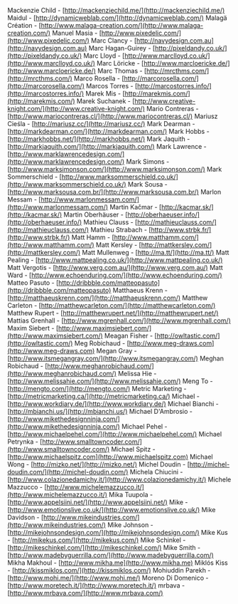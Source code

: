 Mackenzie Child - [http://mackenziechild.me/](http://mackenziechild.me/)
Maidul - [http://dynamicweblab.com/](http://dynamicweblab.com/)
Malagä Création - [http://www.malaga-creation.com/](http://www.malaga-creation.com/)
Manuel Masia - [http://www.pixedelic.com/](http://www.pixedelic.com/)
Marc Clancy - [http://navydesign.com.au](http://navydesign.com.au)
Marc Hagan-Guirey - [http://pixeldandy.co.uk/](http://pixeldandy.co.uk/)
Marc Lloyd - [http://www.marclloyd.co.uk/](http://www.marclloyd.co.uk/)
Marc Löricke - [http://www.marcloericke.de/](http://www.marcloericke.de/)
Marc Thomas - [http://mrcthms.com/](http://mrcthms.com/)
Marco Rosella - [http://marcorosella.com/](http://marcorosella.com/)
Marcos Torres - [http://marcostorres.info/](http://marcostorres.info/)
Marek Mis - [http://marekmis.com/](http://marekmis.com/)
Marek Suchanek - [http://www.creative-knight.com/](http://www.creative-knight.com/)
Mario Contreras - [http://www.mariocontreras.cl/](http://www.mariocontreras.cl/)
Mariusz Cieśla - [http://mariusz.cc/](http://mariusz.cc/)
Mark Dearman - [http://markdearman.com/](http://markdearman.com/)
Mark Hobbs - [http://markhobbs.net/](http://markhobbs.net/)
Mark Jaquith - [http://markjaquith.com/](http://markjaquith.com/)
Mark Lawrence - [http://www.marklawrencedesign.com/](http://www.marklawrencedesign.com/)
Mark Simons - [http://www.marksimonson.com/](http://www.marksimonson.com/)
Mark Sommerschield - [http://www.marksommerschield.co.uk/](http://www.marksommerschield.co.uk/)
Mark Sousa - [http://www.marksousa.com.br/](http://www.marksousa.com.br/)
Marlon Messam - [http://www.marlonmessam.com/](http://www.marlonmessam.com/)
Martin Kačmar - [http://kacmar.sk/](http://kacmar.sk/)
Martin Oberhäuser - [http://oberhaeuser.info/](http://oberhaeuser.info/)
Mathieu Clauss - [http://mathieuclauss.com/](http://mathieuclauss.com/)
Mathieu Strabach - [http://www.strbk.fr/](http://www.strbk.fr/)
Matt Hamm - [http://www.matthamm.com/](http://www.matthamm.com/)
Matt Kersley - [http://mattkersley.com/](http://mattkersley.com/)
Matt Mullenweg - [http://ma.tt/](http://ma.tt/)
Matt Pealing - [http://www.mattpealing.co.uk/](http://www.mattpealing.co.uk/)
Matt Vergotis - [http://www.verg.com.au/](http://www.verg.com.au/)
Matt Ward - [http://www.echoenduring.com/](http://www.echoenduring.com/)
Matteo Pasuto - [http://dribbble.com/matteopasuto](http://dribbble.com/matteopasuto)
Matthaeus Krenn - [http://matthaeuskrenn.com/](http://matthaeuskrenn.com/)
Matthew Carleton - [http://matthewcarleton.com/](http://matthewcarleton.com/)
Matthew Rupert - [http://matthewrupert.net/](http://matthewrupert.net/)
Mattias Grenhall - [http://www.mgrenhall.com/](http://www.mgrenhall.com/)
Maxim Siebert - [http://www.maximsiebert.com/](http://www.maximsiebert.com/)
Meagan Fisher - [http://owltastic.com/](http://owltastic.com/)
Meg Robichaud - [http://www.meg-draws.com](http://www.meg-draws.com)
Megan Gray - [http://www.itsmegangray.com/](http://www.itsmegangray.com/)
Meghan Robichaud - [http://www.meghanrobichaud.com/](http://www.meghanrobichaud.com/)
Melissa Hie - [http://www.melissahie.com/](http://www.melissahie.com/)
Meng To - [http://mengto.com/](http://mengto.com/)
Metric Marketing - [http://metricmarketing.ca/](http://metricmarketing.ca/)
Michael - [http://www.workdiary.de/](http://www.workdiary.de/)
Michael Bianchi - [http://mbianchi.us/](http://mbianchi.us/)
Michael D'Ambrosio - [http://www.mikethedesignninja.com/](http://www.mikethedesignninja.com/)
Michael Pehel - [http://www.michaelpehel.com/](http://www.michaelpehel.com/)
Michael Petrynka - [http://www.smalltowncoder.com/](http://www.smalltowncoder.com/)
Michael Spitz - [http://www.michaelspitz.com](http://www.michaelspitz.com)
Michael Wong - [http://mizko.net/](http://mizko.net/)
Michel Doudin - [http://michel-doudin.com/](http://michel-doudin.com/)
Michela Chiucini - [http://www.colazionedamichy.it/](http://www.colazionedamichy.it/)
Michele Mazzucco - [http://www.michelemazzucco.it/](http://www.michelemazzucco.it/)
Mika Tuupola - [http://www.appelsiini.net/](http://www.appelsiini.net/)
Mike - [http://www.emotionslive.co.uk/](http://www.emotionslive.co.uk/)
Mike Davidson - [http://www.mikeindustries.com/](http://www.mikeindustries.com/)
Mike Johnson - [http://mikejohnsondesign.com/](http://mikejohnsondesign.com/)
Mike Kus - [http://mikekus.com/](http://mikekus.com/)
Mike Schinkel - [http://mikeschinkel.com/](http://mikeschinkel.com/)
Mike Smith - [http://www.madebyguerrilla.com/](http://www.madebyguerrilla.com/)
Mikha Makhoul - [http://www.mikha.me](http://www.mikha.me)
Miklós Kiss - [http://kissmiklos.com/](http://kissmiklos.com/)
Mohiuddin Parekh - [http://www.mohi.me/](http://www.mohi.me/)
Moreno Di Domenico - [http://www.moretech.it/](http://www.moretech.it/)
mrbava - [http://www.mrbava.com/](http://www.mrbava.com/)